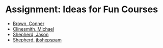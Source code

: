 # Assignment: Ideas for Fun Courses


* [Brown, Conner](Browcon2-idea.txt)
* [Clinesmith, Michael](clinmic2-idea.txt)
* [Shepherd, Jason](shepherd-idea.txt)
* [Shepherd, jbshepspam](jbshepspam-idea.txt)
